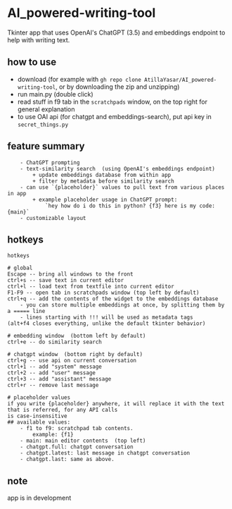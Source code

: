 # AI_powered-writing-tool
Tkinter app that uses OpenAI's ChatGPT (3.5) and embeddings endpoint to help with writing text.

## how to use
- download  (for example with `gh repo clone AtillaYasar/AI_powered-writing-tool`, or by downloading the zip and unzipping)
- run main.py  (double click)
- read stuff in f9 tab in the `scratchpads` window, on the top right for general explanation
- to use OAI api (for chatgpt and embeddings-search), put api key in `secret_things.py`

## feature summary
```
    - ChatGPT prompting
    - text-similarity search  (using OpenAI's embeddings endpoint)
        + update embeddings database from within app
        + filter by metadata before similarity search
    - can use `{placeholder}` values to pull text from various places in app
        + example placeholder usage in ChatGPT prompt: 
            `hey how do i do this in python? {f3} here is my code: {main}`
    - customizable layout
```

## hotkeys
```
hotkeys

# global
Escape -- bring all windows to the front
ctrl+s -- save text in current editor
ctrl+l -- load text from textfile into current editor
F1-F9 -- open tab in scratchpads window (top left by default)
ctrl+q -- add the contents of the widget to the embeddings database
	- you can store multiple embeddings at once, by splitting them by a ===== line
	- lines starting with !!! will be used as metadata tags
(alt+f4 closes everything, unlike the default tkinter behavior)

# embedding window  (bottom left by default)
ctrl+e -- do similarity search

# chatgpt window  (bottom right by default)
ctrl+g -- use api on current conversation
ctrl+1 -- add "system" message
ctrl+2 -- add "user" message
ctrl+3 -- add "assistant" message
ctrl+r -- remove last message

# placeholder values
if you write {placeholder} anywhere, it will replace it with the text that is referred, for any API calls
is case-insensitive
## available values:
	- f1 to f9: scratchpad tab contents.
		example: {f1}
	- main: main editor contents  (top left)
	- chatgpt.full: chatgpt conversation
	- chatgpt.latest: last message in chatgpt conversation
	- chatgpt.last: same as above.
```


## note
app is in development  
